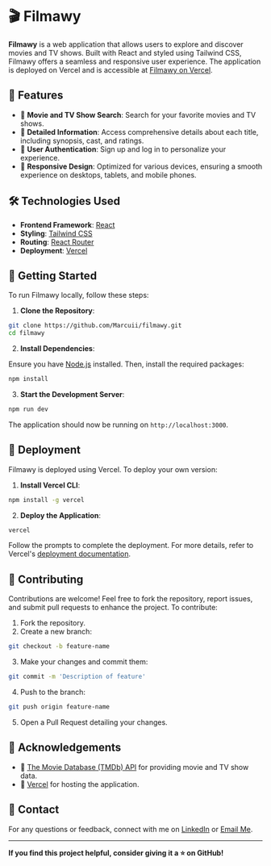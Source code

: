 # 🎬 Filmawy

**Filmawy** is a web application that allows users to explore and discover movies and TV shows. Built with React and styled using Tailwind CSS, Filmawy offers a seamless and responsive user experience. The application is deployed on Vercel and is accessible at [Filmawy on Vercel](https://filmawy.vercel.app/).

## 🚀 Features

- 🔎 **Movie and TV Show Search**: Search for your favorite movies and TV shows.
- 📝 **Detailed Information**: Access comprehensive details about each title, including synopsis, cast, and ratings.
- 🔐 **User Authentication**: Sign up and log in to personalize your experience.
- 📱 **Responsive Design**: Optimized for various devices, ensuring a smooth experience on desktops, tablets, and mobile phones.

## 🛠️ Technologies Used

- **Frontend Framework**: [React](https://reactjs.org/)
- **Styling**: [Tailwind CSS](https://tailwindcss.com/)
- **Routing**: [React Router](https://reactrouter.com/)
- **Deployment**: [Vercel](https://vercel.com/)

## 🏁 Getting Started

To run Filmawy locally, follow these steps:

1. **Clone the Repository**:

```bash
git clone https://github.com/Marcuii/filmawy.git
cd filmawy
```

2. **Install Dependencies**:

Ensure you have [Node.js](https://nodejs.org/) installed. Then, install the required packages:

```bash
npm install
```

3. **Start the Development Server**:

```bash
npm run dev
```

The application should now be running on `http://localhost:3000`.

## 🚀 Deployment

Filmawy is deployed using Vercel. To deploy your own version:

1. **Install Vercel CLI**:

```bash
npm install -g vercel
```

2. **Deploy the Application**:

```bash
vercel
```

Follow the prompts to complete the deployment. For more details, refer to Vercel's [deployment documentation](https://vercel.com/docs).

## 🤝 Contributing

Contributions are welcome! Feel free to fork the repository, report issues, and submit pull requests to enhance the project.
To contribute:

1. Fork the repository.
2. Create a new branch:

```bash
git checkout -b feature-name
```

3. Make your changes and commit them:

```bash
git commit -m 'Description of feature'
```

4. Push to the branch:

```bash
git push origin feature-name
```

5. Open a Pull Request detailing your changes.

## 🙌 Acknowledgements

- 🎥 [The Movie Database (TMDb) API](https://www.themoviedb.org/documentation/api) for providing movie and TV show data.
- 🚀 [Vercel](https://vercel.com/) for hosting the application.

## 📩 Contact
For any questions or feedback, connect with me on [LinkedIn](https://www.linkedin.com/in/marcelino-saad/) or [Email Me](mailto:marcelino.saad@proton.me).

---
**If you find this project helpful, consider giving it a ⭐ on GitHub!**
